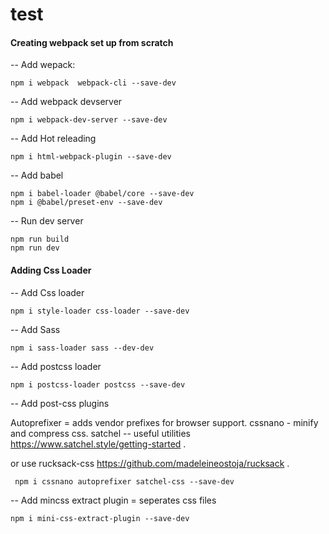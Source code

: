 # test

<h4>Creating webpack set up from scratch </h4>

-- Add wepack:
```
npm i webpack  webpack-cli --save-dev
```

-- Add webpack devserver
```
npm i webpack-dev-server --save-dev
```

-- Add Hot releading
```
npm i html-webpack-plugin --save-dev 
```
-- Add babel
```
npm i babel-loader @babel/core --save-dev
npm i @babel/preset-env --save-dev
```
-- Run dev server
```
npm run build
npm run dev
```

<h4> Adding Css Loader </h4>

-- Add Css loader
```
npm i style-loader css-loader --save-dev
```

-- Add Sass
```
npm i sass-loader sass --dev-dev
```

-- Add postcss loader
```
npm i postcss-loader postcss --save-dev
```

-- Add post-css plugins

Autoprefixer = adds vendor prefixes for browser support.
cssnano - minify and compress css.
satchel -- useful utilities https://www.satchel.style/getting-started .

or use rucksack-css https://github.com/madeleineostoja/rucksack .

```
 npm i cssnano autoprefixer satchel-css --save-dev
```


-- Add mincss extract plugin = seperates css files

```
npm i mini-css-extract-plugin --save-dev
```
